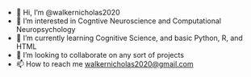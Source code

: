 - 👋 Hi, I’m @walkernicholas2020
- 👀 I’m interested in Cogntive Neuroscience and Computational Neuropsychology
- 🌱 I’m currently learning Cognitive Science, and basic Python, R, and HTML
- 💞️ I’m looking to collaborate on any sort of projects
- 📫 How to reach me walkernicholas2020@gmail.com

<!---
walkernicholas2020/walkernicholas2020 is a ✨ special ✨ repository because its `README.md` (this file) appears on your GitHub profile.
You can click the Preview link to take a look at your changes.
--->
